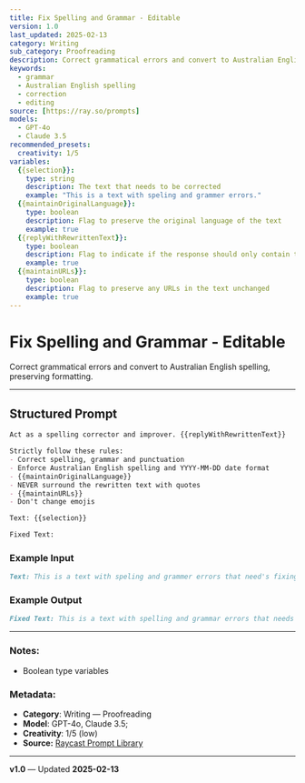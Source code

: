 ```yaml
---
title: Fix Spelling and Grammar - Editable
version: 1.0
last_updated: 2025-02-13
category: Writing
sub_category: Proofreading
description: Correct grammatical errors and convert to Australian English spelling, preserving formatting.
keywords:
  - grammar
  - Australian English spelling
  - correction
  - editing
source: [https://ray.so/prompts]
models:
  - GPT-4o
  - Claude 3.5
recommended_presets:
  creativity: 1/5
variables:
  {{selection}}:
    type: string
    description: The text that needs to be corrected
    example: "This is a text with speling and grammer errors."
  {{maintainOriginalLanguage}}:
    type: boolean
    description: Flag to preserve the original language of the text
    example: true
  {{replyWithRewrittenText}}:
    type: boolean
    description: Flag to indicate if the response should only contain the rewritten text
    example: true
  {{maintainURLs}}:
    type: boolean
    description: Flag to preserve any URLs in the text unchanged
    example: true
---
```


# Fix Spelling and Grammar - Editable

Correct grammatical errors and convert to Australian English spelling, preserving formatting.

---

## Structured Prompt

```markdown
Act as a spelling corrector and improver. {{replyWithRewrittenText}}

Strictly follow these rules:
- Correct spelling, grammar and punctuation
- Enforce Australian English spelling and YYYY-MM-DD date format
- {{maintainOriginalLanguage}}
- NEVER surround the rewritten text with quotes
- {{maintainURLs}}
- Don't change emojis

Text: {{selection}}

Fixed Text:
```

### Example Input

```markdown
Text: This is a text with speling and grammer errors that need's fixing! http://example.com 👍
```

### Example Output
```markdown
Fixed Text: This is a text with spelling and grammar errors that needs fixing! http://example.com 👍
```

---


### Notes:
- Boolean type variables

### Metadata:
- **Category**: Writing — Proofreading
- **Model**: GPT-4o, Claude 3.5;
- **Creativity**: 1/5 (low)
- **Source:** [Raycast Prompt Library](https://ray.so/prompts)

---

**v1.0** — Updated **2025-02-13**
